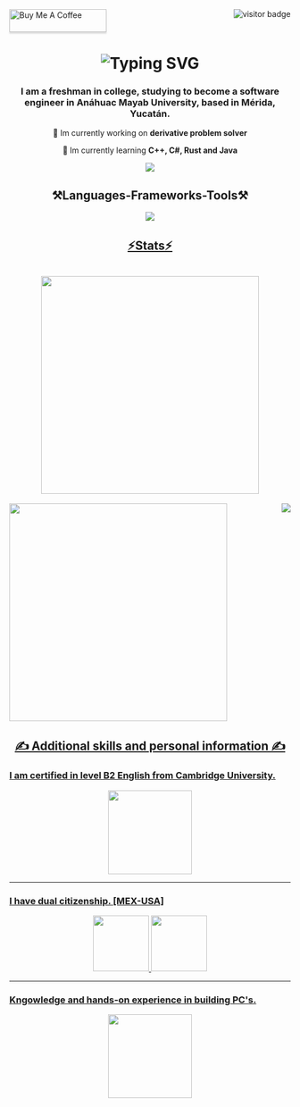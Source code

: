 <img align="right" src="https://visitor-badge.laobi.icu/badge?page_id=page.id=nooovicky.nooovicky" alt="visitor badge"/>

<div align ="left">
  <a href="https://www.buymeacoffee.com/nooovicky" target="_blank"><img src="https://www.buymeacoffee.com/assets/img/custom_images/orange_img.png" alt="Buy Me A Coffee" style="height: 41px !important;width: 174px !important;box-shadow: 0px 3px 2px 0px rgba(190, 190, 190, 0.5) !important;-webkit-box-shadow: 0px 3px 2px 0px rgba(190, 190, 190, 0.5) !important;" >
  </a>
</div>


<h1 align="center">
  <picture align="center">
      <img src="https://readme-typing-svg.demolab.com?font=Fira+Code&weight=100&duration=2500&pause=1000&color=75B2FF&width=435&center=true&lines=Hi+there!+%F0%9F%91%8B;I'm+Vicky+Can+%3A);Welcome+to+my+profile!" alt="Typing SVG" />
  </picture>
</h1>



<h3 align="center">I am a freshman in college, studying to become a software engineer in Anáhuac Mayab University, based in Mérida, Yucatán.</h3>

<div align="center">

🔭 Im currently working on **derivative problem solver**

🌱 Im currently learning **C++, C#, Rust and Java**


<div align="center">
  <a href="mailto:vicanlope04@gmail.com">
    <img src=https://img.shields.io/badge/Gmail-D14836?style=for-the-badge&logo=gmail&logoColor=white />
  </a>


<h2 align="center">⚒Languages-Frameworks-Tools⚒</h2>

<div align="center">
  <a href=<https://skillicons.dev">
    <img src=https://skillicons.dev/icons?i=,python,cs,cpp,java,ruby,rust,github,gmail,discord,stackoverflow,vscode,devto>

<h2 align="center"> ⚡️Stats⚡️ </h2>
<br>
<div align="center">
  <img width=390 src="https://streak-stats.demolab.com?user=nooovicky&theme=highcontrast&border_radius=5)" />
</div>
</br>

<div align="left">
  <img width=390 src="https://github-readme-stats.vercel.app/api?username=nooovicky&layout=compact&title_color=fa9a0f&bg_color=000000&text_color=fbfbfb&locale=en" />
  <img align="right" src="https://github-readme-stats.vercel.app/api/top-langs/?username=nooovicky&theme=highcontrast&lan=en&langs_count=7&layout=compact">
</div



<div align="center">
  
<h2 align="center"> ✍️ Additional skills and personal information ✍️ </h2>
</div>

<h3 align="left">   I am certified in level B2 English from Cambridge University. </h3>
<div align="center">
  <img width=150 src="https://github.com/user-attachments/assets/e0c85f9d-d72b-4335-8b4f-f975d64e8d94"> 
</div>

<hr></hr>

<h3 align=left>I have dual citizenship. [MEX-USA] </h3>
<div align="center">
  <img width=100 src="https://github.com/user-attachments/assets/e1512d34-ea0f-471f-953c-8bea5c2f7a4e">  <img width=100 src="https://github.com/user-attachments/assets/b1e4cc21-bd00-4c09-b3a4-787dc5bfe3b3">
</div>

<hr></hr>

<h3 align="left"> Kngowledge and hands-on experience in building PC's. </h3>
<div align="center">  <img width=150 src="https://github.com/user-attachments/assets/35695853-1432-462a-8fd5-cafbeb2c8e00">
</div>






